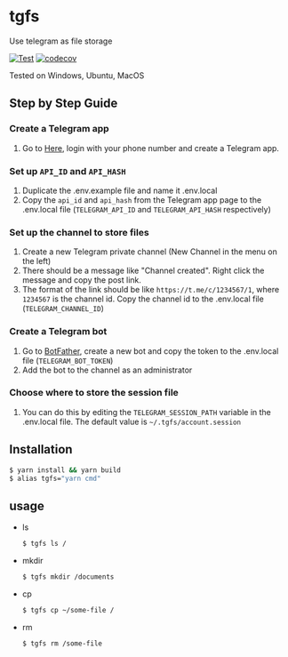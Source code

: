 # tgfs

Use telegram as file storage

[![Test](https://github.com/TheodoreKrypton/tgfs/actions/workflows/test.yml/badge.svg)](https://github.com/TheodoreKrypton/tgfs/actions/workflows/test.yml) [![codecov](https://codecov.io/gh/TheodoreKrypton/tgfs/branch/master/graph/badge.svg?token=CM6TF4C9B9)](https://codecov.io/gh/TheodoreKrypton/tgfs)

Tested on Windows, Ubuntu, MacOS

## Step by Step Guide

### Create a Telegram app

1. Go to [Here](https://my.telegram.org/apps), login with your phone number and create a Telegram app.

### Set up `API_ID` and `API_HASH`

1. Duplicate the .env.example file and name it .env.local
2. Copy the `api_id` and `api_hash` from the Telegram app page to the .env.local file (`TELEGRAM_API_ID` and `TELEGRAM_API_HASH` respectively)

### Set up the channel to store files

1. Create a new Telegram private channel (New Channel in the menu on the left)
2. There should be a message like "Channel created". Right click the message and copy the post link.
3. The format of the link should be like `https://t.me/c/1234567/1`, where `1234567` is the channel id. Copy the channel id to the .env.local file (`TELEGRAM_CHANNEL_ID`)

### Create a Telegram bot

1. Go to [BotFather](https://t.me/botfather), create a new bot and copy the token to the .env.local file (`TELEGRAM_BOT_TOKEN`)
2. Add the bot to the channel as an administrator

### Choose where to store the session file

1. You can do this by editing the `TELEGRAM_SESSION_PATH` variable in the .env.local file. The default value is `~/.tgfs/account.session`

## Installation

```bash
$ yarn install && yarn build
$ alias tgfs="yarn cmd"
```

## usage

- ls

  ```bash
  $ tgfs ls /
  ```

- mkdir

  ```bash
  $ tgfs mkdir /documents
  ```

- cp

  ```bash
  $ tgfs cp ~/some-file /
  ```

- rm

  ```bash
  $ tgfs rm /some-file
  ```
